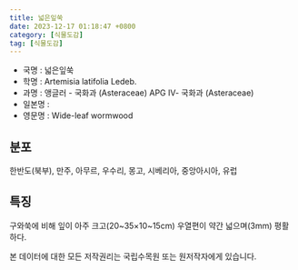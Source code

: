 ```yaml
---
title: 넓은잎쑥
date: 2023-12-17 01:18:47 +0800
category: [식물도감]
tag: [식물도감]
---
```




- 국명 : 넓은잎쑥
- 학명 : Artemisia latifolia Ledeb.
- 과명 : 앵글러 - 국화과 (Asteraceae) APG Ⅳ- 국화과 (Asteraceae)
- 일본명 : 
- 영문명 : Wide-leaf wormwood


## 분포
한반도(북부), 만주, 아무르, 우수리, 몽고, 시베리아, 중앙아시아, 유럽
## 특징
구와쑥에 비해 잎이 아주 크고(20~35×10~15cm) 우열편이 약간 넓으며(3mm) 평활하다.






본 데이터에 대한 모든 저작권리는 국립수목원 또는 원저작자에게 있습니다.
